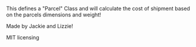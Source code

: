 This defines a "Parcel" Class and will calculate the cost of shipment based on the parcels dimensions and weight!

Made by Jackie and Lizzie! 

MIT licensing
